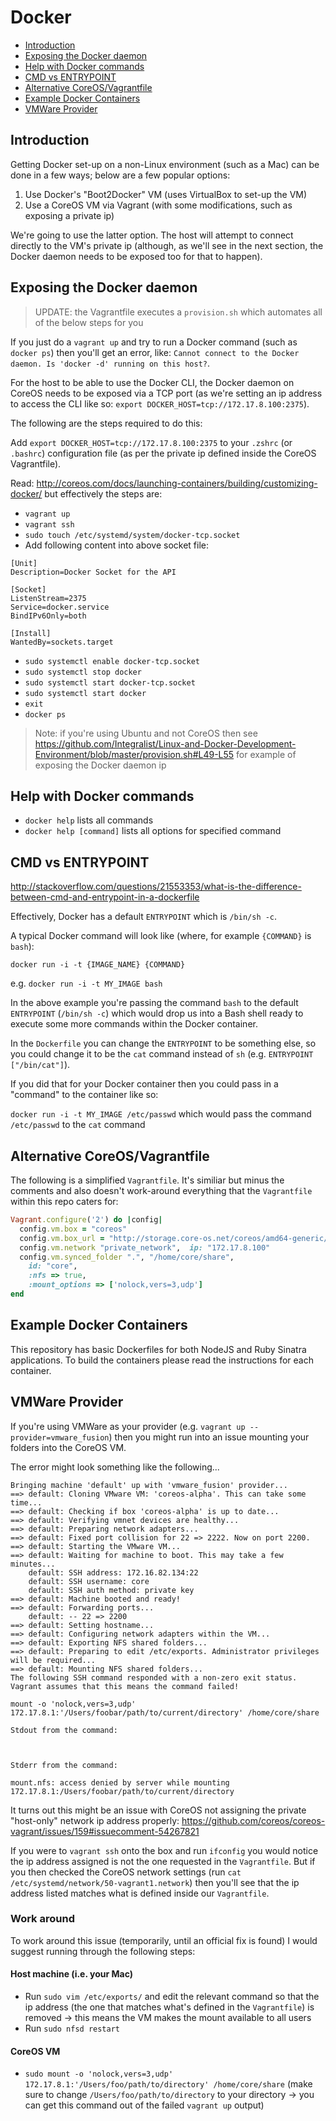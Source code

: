 # Docker

- [Introduction](#introduction)
- [Exposing the Docker daemon](#exposing-the-docker-daemon)
- [Help with Docker commands](#help-with-docker-commands)
- [CMD vs ENTRYPOINT](#cmd-vs-entrypoint)
- [Alternative CoreOS/Vagrantfile](#alternative-coreosvagrantfile)
- [Example Docker Containers](#example-docker-containers)
- [VMWare Provider](#vmware-provider)

## Introduction

Getting Docker set-up on a non-Linux environment (such as a Mac) can be done in a few ways; below are a few popular options:

1. Use Docker's "Boot2Docker" VM (uses VirtualBox to set-up the VM)
2. Use a CoreOS VM via Vagrant (with some modifications, such as exposing a private ip)

We're going to use the latter option. The host will attempt to connect directly to the VM's private ip (although, as we'll see in the next section, the Docker daemon needs to be exposed too for that to happen).

## Exposing the Docker daemon

> UPDATE: the Vagrantfile executes a `provision.sh` which automates all of the below steps for you

If you just do a `vagrant up` and try to run a Docker command (such as `docker ps`) then you'll get an error, like: `Cannot connect to the Docker daemon. Is 'docker -d' running on this host?`.

For the host to be able to use the Docker CLI, the Docker daemon on CoreOS needs to be exposed via a TCP port (as we're setting an ip address to access the CLI like so: `export DOCKER_HOST=tcp://172.17.8.100:2375`).

The following are the steps required to do this:

Add `export DOCKER_HOST=tcp://172.17.8.100:2375` to your `.zshrc` (or `.bashrc`) configuration file (as per the private ip defined inside the CoreOS Vagrantfile).

Read: http://coreos.com/docs/launching-containers/building/customizing-docker/ but effectively the steps are:

- `vagrant up`
- `vagrant ssh`
- `sudo touch /etc/systemd/system/docker-tcp.socket`
- Add following content into above socket file:

```
[Unit]
Description=Docker Socket for the API

[Socket]
ListenStream=2375
Service=docker.service
BindIPv6Only=both

[Install]
WantedBy=sockets.target
```

- `sudo systemctl enable docker-tcp.socket`
- `sudo systemctl stop docker`
- `sudo systemctl start docker-tcp.socket`
- `sudo systemctl start docker`
- `exit`
- `docker ps`

> Note: if you're using Ubuntu and not CoreOS then see https://github.com/Integralist/Linux-and-Docker-Development-Environment/blob/master/provision.sh#L49-L55 for example of exposing the Docker daemon ip

## Help with Docker commands

- `docker help` lists all commands
- `docker help [command]` lists all options for specified command

## CMD vs ENTRYPOINT

http://stackoverflow.com/questions/21553353/what-is-the-difference-between-cmd-and-entrypoint-in-a-dockerfile

Effectively, Docker has a default `ENTRYPOINT` which is `/bin/sh -c`. 

A typical Docker command will look like (where, for example `{COMMAND}` is `bash`):

`docker run -i -t {IMAGE_NAME} {COMMAND}` 

e.g. `docker run -i -t MY_IMAGE bash`

In the above example you're passing the command `bash` to the default `ENTRYPOINT` (`/bin/sh -c`) which would drop us into a Bash shell ready to execute some more commands within the Docker container.

In the `Dockerfile` you can change the `ENTRYPOINT` to be something else, so you could change it to be the `cat` command instead of `sh` (e.g. `ENTRYPOINT ["/bin/cat"]`). 

If you did that for your Docker container then you could pass in a "command" to the container like so:

`docker run -i -t MY_IMAGE /etc/passwd` which would pass the command `/etc/passwd` to the `cat` command

## Alternative CoreOS/Vagrantfile

The following is a simplified `Vagrantfile`. It's similiar but minus the comments and also doesn't work-around everything that the `Vagrantfile` within this repo caters for:

```rb
Vagrant.configure('2') do |config|
  config.vm.box = "coreos"
  config.vm.box_url = "http://storage.core-os.net/coreos/amd64-generic/dev-channel/coreos_production_vagrant.box"
  config.vm.network "private_network",  ip: "172.17.8.100"
  config.vm.synced_folder ".", "/home/core/share",
    id: "core",
    :nfs => true,
    :mount_options => ['nolock,vers=3,udp']
end
```

## Example Docker Containers

This repository has basic Dockerfiles for both NodeJS and Ruby Sinatra applications. To build the containers please read the instructions for each container.

## VMWare Provider

If you're using VMWare as your provider (e.g. `vagrant up --provider=vmware_fusion`) then you might run into an issue mounting your folders into the CoreOS VM.

The error might look something like the following...

```
Bringing machine 'default' up with 'vmware_fusion' provider...
==> default: Cloning VMware VM: 'coreos-alpha'. This can take some time...
==> default: Checking if box 'coreos-alpha' is up to date...
==> default: Verifying vmnet devices are healthy...
==> default: Preparing network adapters...
==> default: Fixed port collision for 22 => 2222. Now on port 2200.
==> default: Starting the VMware VM...
==> default: Waiting for machine to boot. This may take a few minutes...
    default: SSH address: 172.16.82.134:22
    default: SSH username: core
    default: SSH auth method: private key
==> default: Machine booted and ready!
==> default: Forwarding ports...
    default: -- 22 => 2200
==> default: Setting hostname...
==> default: Configuring network adapters within the VM...
==> default: Exporting NFS shared folders...
==> default: Preparing to edit /etc/exports. Administrator privileges will be required...
==> default: Mounting NFS shared folders...
The following SSH command responded with a non-zero exit status.
Vagrant assumes that this means the command failed!

mount -o 'nolock,vers=3,udp' 172.17.8.1:'/Users/foobar/path/to/current/directory' /home/core/share

Stdout from the command:



Stderr from the command:

mount.nfs: access denied by server while mounting 172.17.8.1:/Users/foobar/path/to/current/directory
```

It turns out this might be an issue with CoreOS not assigning the private "host-only" network ip address properly: https://github.com/coreos/coreos-vagrant/issues/159#issuecomment-54267821

If you were to `vagrant ssh` onto the box and run `ifconfig` you would notice the ip address assigned is not the one requested in the `Vagrantfile`. But if you then checked the CoreOS network settings (run `cat /etc/systemd/network/50-vagrant1.network`) then you'll see that the ip address listed matches what is defined inside our `Vagrantfile`.

### Work around

To work around this issue (temporarily, until an official fix is found) I would suggest running through the following steps:

#### Host machine (i.e. your Mac)

- Run `sudo vim /etc/exports/` and edit the relevant command so that the ip address (the one that matches what's defined in the `Vagrantfile`) is removed -> this means the VM makes the mount available to all users
- Run `sudo nfsd restart`

#### CoreOS VM

- `sudo mount -o 'nolock,vers=3,udp' 172.17.8.1:'/Users/foo/path/to/directory' /home/core/share` (make sure to change `/Users/foo/path/to/directory` to your directory -> you can get this command out of the failed `vagrant up` output)
